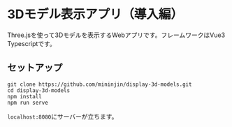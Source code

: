 # 3Dモデル表示アプリ（導入編）
Three.jsを使って3Dモデルを表示するWebアプリです。フレームワークはVue3 Typescriptです。

## セットアップ
```
git clone https://github.com/mininjin/display-3d-models.git
cd display-3d-models
npm install
npm run serve
```

`localhost:8080`にサーバーが立ちます。
